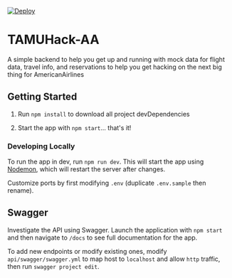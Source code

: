[![Deploy](https://www.herokucdn.com/deploy/button.svg)](https://heroku.com/deploy?template=https://github.com/AmericanAirlines/TAMUHack-AA)
# TAMUHack-AA
A simple backend to help you get up and running with mock data for flight data, travel info, and reservations to help you get hacking on the next big thing for AmericanAirlines

## Getting Started
1. Run `npm install` to download all project devDependencies

1. Start the app with `npm start`... that's it!


### Developing Locally
To run the app in dev, run `npm run dev`. This will start the app using [Nodemon](https://github.com/remy/nodemon), which will restart the server after changes.

Customize ports by first modifying `.env` (duplicate `.env.sample` then rename).

## Swagger
Investigate the API using Swagger. Launch the application with `npm start` and then navigate to `/docs` to see full documentation for the app.

To add new endpoints or modify existing ones, modify `api/swagger/swagger.yml` to map host to `localhost` and allow `http` traffic, then run `swagger project edit`.
